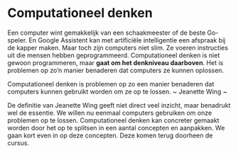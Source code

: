 # Computationeel denken
Een computer wint gemakkelijk van een schaakmeester of de beste Go-speler. En Google Assistent kan met artificiële intelligentie een afspraak bij de kapper maken. 
Maar toch zijn computers niet slim. Ze voeren instructies uit die mensen hebben geprogrammeerd. Computationeel denken is niet gewoon programmeren, maar **gaat om het
denkniveau daarboven**. Het is problemen op zo’n manier benaderen dat computers ze kunnen oplossen.

<div class="callout callout-info">
  <p>Computationeel denken is problemen op zo een manier benaderen dat computers kunnen gebruikt worden om ze op te lossen. ~ Jeanette Wing ~</p>
</div>

De definitie van Jeanette Wing geeft niet direct veel inzicht, maar benadrukt wel de essentie. We willen nu eenmaal computers gebruiken om onze problemen op te lossen.
Computationeel denken kan concreter gemaakt worden door het op te splitsen in een aantal concepten en aanpakken. We gaan kort even in op deze concepten. Deze komen 
terug doorheen de cursus.
